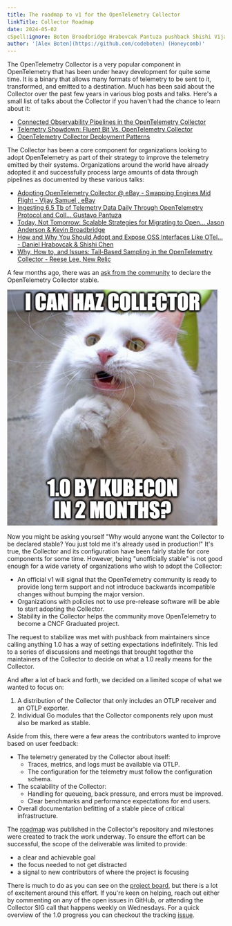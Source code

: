 ```yaml
---
title: The roadmap to v1 for the OpenTelemetry Collector
linkTitle: Collector Roadmap
date: 2024-05-02
cSpell:ignore: Boten Broadbridge Hrabovcak Pantuza pushback Shishi Vijay
author: '[Alex Boten](https://github.com/codeboten) (Honeycomb)'
---
```


The OpenTelemetry Collector is a very popular component in OpenTelemetry that
has been under heavy development for quite some time. It is a binary that allows
many formats of telemetry to be sent to it, transformed, and emitted to a
destination. Much has been said about the Collector over the past few years in
various blog posts and talks. Here's a small list of talks about the Collector
if you haven't had the chance to learn about it:

- [Connected Observability Pipelines in the OpenTelemetry Collector](https://www.youtube.com/watch?v=uPpZ23iu6kI)
- [Telemetry Showdown: Fluent Bit Vs. OpenTelemetry Collector](https://www.youtube.com/watch?v=ykq1F_3PmJw)
- [OpenTelemetry Collector Deployment Patterns](https://www.youtube.com/watch?v=WhRrwSHDBFs)

The Collector has been a core component for organizations looking to adopt
OpenTelemetry as part of their strategy to improve the telemetry emitted by
their systems. Organizations around the world have already adopted it and
successfully process large amounts of data through pipelines as documented by
these various talks:

- [Adopting OpenTelemetry Collector @ eBay - Swapping Engines Mid Flight - Vijay Samuel , eBay](https://www.youtube.com/watch?v=tZJd6W-CIcU)
- [Ingesting 6.5 Tb of Telemetry Data Daily Through OpenTelemetry Protocol and Coll... Gustavo Pantuza](https://www.youtube.com/watch?v=aDysORX1zIs)
- [Today, Not Tomorrow: Scalable Strategies for Migrating to Open... Jason Anderson & Kevin Broadbridge](https://www.youtube.com/watch?v=iPGd9_aYu-A)
- [How and Why You Should Adopt and Expose OSS Interfaces Like OTel... - Daniel Hrabovcak & Shishi Chen](https://www.youtube.com/watch?v=D71fK2MFreI)
- [Why, How to, and Issues: Tail-Based Sampling in the OpenTelemetry Collector - Reese Lee, New Relic](https://www.youtube.com/watch?v=l4PeclHKl7I)

A few months ago, there was an
[ask from the community](https://github.com/open-telemetry/community/issues/1971)
to declare the OpenTelemetry Collector stable.

![Can haz Collector v1?](can-haz-collector.png)

Now you might be asking yourself "Why would anyone want the Collector to be
declared stable? You just told me it's already used in production!" It's true,
the Collector and its configuration have been fairly stable for core components
for some time. However, being "unofficially stable" is not good enough for a wide variety
of organizations who wish to adopt the Collector:

- An official v1 will signal that the OpenTelemetry community is ready to provide long term
support and not introduce backwards incompatible changes without bumping the major version.
- Organizations with policies not to use pre-release software will be able to start adopting
the Collector.
- Stability in the Collector helps the community move OpenTelemetry to become a CNCF
Graduated project.

The request to stabilize was met with pushback from maintainers since calling
anything 1.0 has a way of setting expectations indefinitely. This led to a
series of discussions and meetings that brought together the maintainers of the
Collector to decide on what a 1.0 really means for the Collector.

And after a lot of back and forth, we decided on a limited scope of what we
wanted to focus on:

1. A distribution of the Collector that only includes an OTLP receiver and an OTLP exporter.
2. Individual Go modules that the Collector components rely upon must also be marked as stable.

Aside from this, there were a few areas the contributors wanted to improve based
on user feedback:

- The telemetry generated by the Collector about itself:
  - Traces, metrics, and logs must be available via OTLP.
  - The configuration for the telemetry must follow the configuration schema.
- The scalability of the Collector:
  - Handling for queueing, back pressure, and errors must be improved.
  - Clear benchmarks and performance expectations for end users.
- Overall documentation befitting of a stable piece of critical infrastructure.

The
[roadmap](https://github.com/open-telemetry/opentelemetry-collector/blob/main/docs/ga-roadmap.md)
was published in the Collector's repository and milestones were created to track
the work underway. To ensure the effort can be successful, the scope of the
deliverable was limited to provide:

- a clear and achievable goal
- the focus needed to not get distracted
- a signal to new contributors of where the project is focusing

There is much to do as you can see on the
[project board](https://github.com/orgs/open-telemetry/projects/83), but there
is a lot of excitement around this effort. If you're keen on helping, reach out
either by commenting on any of the open issues in GitHub, or attending the
Collector SIG call that happens weekly on Wednesdays. For a quick overview of
the 1.0 progress you can checkout the tracking
[issue](https://github.com/open-telemetry/opentelemetry-collector/issues/9375).
